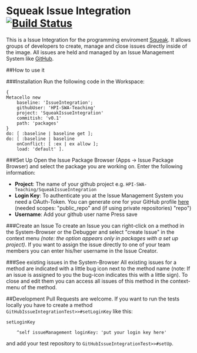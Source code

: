 Squeak Issue Integration [![Build Status](https://travis-ci.org/HPI-SWA-Teaching/SqueakIssueIntegration.svg?branch=master)](https://travis-ci.org/HPI-SWA-Teaching/SqueakIssueIntegration)
===================

This is a Issue Integration for the programming enviroment [Squeak](http://squeak.org/). It allows groups of developers to create, manage and close issues directly inside of the image. All issues are held and managed by an Issue Management System like [GitHub](https://github.com).

##How to use it

###Installation
Run the following code in the Workspace:
```smalltalk
{
Metacello new
    baseline: 'IssueIntegration';
    githubUser: 'HPI-SWA-Teaching'
    project: 'SqueakIssueIntegration'
    commitish: 'v0.1'
    path: 'packages'
}
do: [ :baseline | baseline get ];
do: [ :baseline | baseline
    onConflict: [ :ex | ex allow ];
    load: 'default' ].
```
###Set Up
Open the Issue Package Browser (Apps -> Issue Package Browser) and select the package you are working on. Enter the following information:
- **Project**: The name of your github project e.g. ```HPI-SWA-Teaching/SqueakIssueIntegration```
- **Login Key**: To authenticate you at the Issue Management System you need a OAuth-Token. You can generate one for your GitHub profile [here](https://github.com/settings/tokens) (needed scopes: "public_repo" and (if using private repositories) "repo")
- **Username**: Add your github user name
Press save

###Create an Issue
To create an Issue you can right-click on a method in the System-Browser or the Debugger and select "create Issue" in the context menu *(note: the option appears only in packages with a set up project)*. If you want to assign the issue directly to one of your team members you can enter his/her username in the Issue Creator.

###See existing issues in the System-Browser
All existing issues for a method are indicated with a little bug icon next to the method name (note: If an issue is assigned to you the bug-icon indicates this with a little sign). To close and edit them you can access all issues of this method in the context-menu of the method.

##Development
Pull Requests are welcome.
If you want to run the tests locally you have to create a method ```GitHubIssueIntegrationTest>>#setLoginKey``` like this:
```smalltalk
setLoginKey

	^self issueManagement loginKey: 'put your login key here'
```
and add your test repository to ```GitHubIssueIntegrationTest>>#setUp```.
